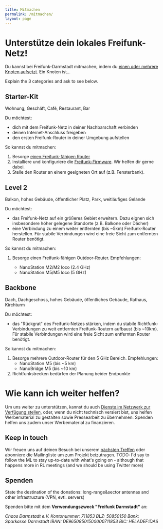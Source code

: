 ```yaml
---
title: Mitmachen
permalink: /mitmachen/
layout: page
---
```


Unterstütze dein lokales Freifunk-Netz!
=======================================

Du kannst bei Freifunk-Darmstadt mitmachen, indem du <a href="router-aufstellen.html">einen oder mehrere Knoten aufsetzt</a>. Ein Knoten ist...

Explain the 3 categories and ask to see below.

Starter-Kit
----------

Wohnung, Geschäft, Café, Restaurant, Bar

Du möchtest:

* dich mit dem Freifunk-Netz in deiner Nachbarschaft verbinden
* deinen Internet-Anschluss freigeben
* den ersten Freifunk-Router in deiner Umgebung aufstellen

So kannst du mitmachen:
1. Besorge <a href="router-aufstellen.html#router">einen Freifunk-fähigen Router</a>
2. Installiere und konfiguriere die <a href="router-aufstellen.html#firmware-installieren">Freifunk-Firmware</a>. Wir helfen dir gerne dabei.
3. Stelle den Router an einem geeigneten Ort auf (z.B. Fensterbank).

Level 2
------

Balkon, hohes Gebäude, öffentlicher Platz, Park, weitläufiges Gelände

Du möchtest:

* das Freifunk-Netz auf ein größeres Gebiet erweitern. Dazu eignen sich insbesondere höher gelegene Standorte (z.B. Balkone oder Dächer)
* eine Verbindung zu einem weiter entfernten (bis ~5km) Freifunk-Router herstellen. Für stabile Verbindungen wird eine freie Sicht zum entfernten Router benötigt.


So kannst du mitmachen:

1. Besorge einen Freifunk-fähigen Outdoor-Router. Empfehlungen:

	* NanoStation M2/M2 loco (2.4 GHz)
	* NanoStation M5/M5 loco (5 GHz)


Backbone
-------
Dach, Dachgeschoss, hohes Gebäude, öffentliches Gebäude, Rathaus, Kirchturm

Du möchtest:

* das "Rückgrat" des Freifunk-Netzes stärken, indem du stabile Richtfunk-Verbindungen zu weit entfernten Freifunk-Routern aufbaust (bis ~10km). Für stabile Verbindungen wird eine freie Sicht zum entfernten Router benötigt.

So kannst du mitmachen:

1. Besorge mehrere Outdoor-Router für den 5 GHz Bereich. Empfehlungen:
	* NanoStation M5 (bis ~5 km)
	* NanoBridge M5 (bis ~10 km)
2. Richtfunkstrecken bedürfen der Planung beider Endpunkte

Wie kann ich weiter helfen?
========================

Um uns weiter zu unterstützen, kannst du auch <a href="dienste.html">Dienste im Netzwerk zur Verfügung stellen</a>, oder, wenn du nicht technisch versiert bist, uns helfen Werbematerial zu gestalten sowie Pressearbeit zu übernehmen. Spenden helfen uns zudem unser Werbematerial zu finanzieren.

Keep in touch
------------

Wir freuen uns auf deinen Besuch bei unserem <a href="kontakt.html">nächsten Treffen</a> oder abonniere die Mailingliste um zum Projekt beizutragen. TODO: I'd say to follow the ML to stay up-to-date with what's going on - although that happens more in RL meetings (and we should be using Twitter more)

Spenden
-------

State the destination of the donations: long-range&amp;sector antennas and other infrastructure (VPN, evtl. servers)

Spenden bitte mit dem <strong>Verwendungszweck "Freifunk Darmstadt"</strong> an:

<address>
Chaos Darmstadt e.V.
Kontonummer: 711853
BLZ: 50850150
Bank: Sparkasse Darmstadt
IBAN: DE96508501500000711853
BIC: HELADEF1DAS
</address>
